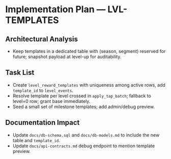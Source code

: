 # Implementation Plan — LVL-TEMPLATES

## Architectural Analysis
- Keep templates in a dedicated table with (season, segment) reserved for future; snapshot payload at level-up for auditability.

## Task List
- Create `level_reward_templates` with uniqueness among active rows, add `template_id` to `level_events`.
- Resolve template per level crossed in `apply_tap_batch`; fallback to level=0 row; grant base immediately.
- Seed a small set of milestone templates; add admin/debug preview.

## Documentation Impact
- Update `docs/db-schema.sql` and `docs/db-models.md` to include the new table and `template_id`.
- Update `docs/api-contracts.md` debug endpoint to mention template preview.

